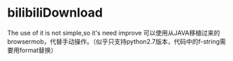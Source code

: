 # bilibiliDownload
The use of it is not simple,so it's need improve
可以使用从JAVA移植过来的browsermob，代替手动操作。（似乎只支持python2.7版本，代码中的f-string需要用format替换）
